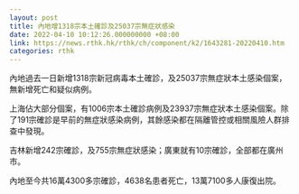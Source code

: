 ```yaml
---
layout: post
title: 內地增1318宗本土確診及25037宗無症狀感染
date: 2022-04-10 10:12:26.000000000 +08:00
link: https://news.rthk.hk/rthk/ch/component/k2/1643281-20220410.htm
categories: rthk
---
```


內地過去一日新增1318宗新冠病毒本土確診，及25037宗無症狀本土感染個案，無新增死亡和疑似病例。

上海佔大部分個案，有1006宗本土確診病例及23937宗無症狀本土感染個案。除了191宗確診是早前的無症狀感染病例，其餘感染都在隔離管控或相關風險人群排查中發現。

吉林新增242宗確診，及755宗無症狀感染；廣東就有10宗確診，全部都在廣州市。

內地至今共16萬4300多宗確診，4638名患者死亡，13萬7100多人康復出院。

